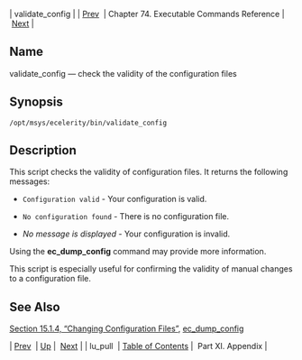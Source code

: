 | validate_config |
| [Prev](executable.lu_pull)  | Chapter 74. Executable Commands Reference |  [Next](p.appendix) |

<a name="executable.validate_config"></a>
## Name

validate_config — check the validity of the configuration files

## Synopsis

`/opt/msys/ecelerity/bin/validate_config`

<a name="idp12707296"></a>
## Description

This script checks the validity of configuration files. It returns the following messages:

*   `Configuration valid` - Your configuration is valid.

*   `No configuration found` - There is no configuration file.

*   *No message is displayed*                      - Your configuration is invalid.

Using the **ec_dump_config** command may provide more information.

This script is especially useful for confirming the validity of manual changes to a configuration file.

<a name="idp10882976"></a>
## See Also

[Section 15.1.4, “Changing Configuration Files”](conf.overview#conf.manual.changes "15.1.4. Changing Configuration Files"), [ec_dump_config](executable.ec_dump_config "ec_dump_config")

| [Prev](executable.lu_pull)  | [Up](exec.cmds.ref) |  [Next](p.appendix) |
| lu_pull  | [Table of Contents](index) |  Part XI. Appendix |

